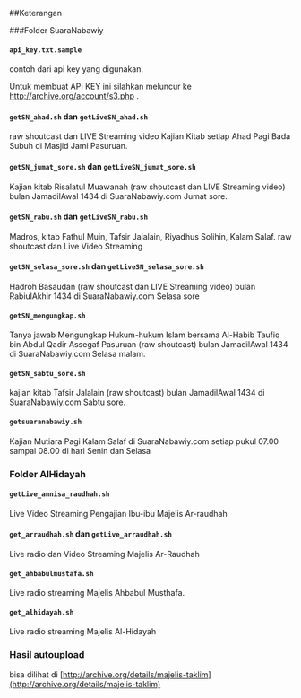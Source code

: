 
##Keterangan

###Folder SuaraNabawiy

#### `api_key.txt.sample`
contoh dari api key yang digunakan. 


Untuk membuat API KEY ini silahkan meluncur ke http://archive.org/account/s3.php .


#### `getSN_ahad.sh` dan `getLiveSN_ahad.sh`

raw shoutcast dan LIVE Streaming video Kajian Kitab setiap Ahad Pagi Bada Subuh di Masjid Jami Pasuruan.


#### `getSN_jumat_sore.sh` dan `getLiveSN_jumat_sore.sh`

Kajian kitab Risalatul Muawanah (raw shoutcast dan LIVE Streaming video) bulan JamadilAwal 1434 di SuaraNabawiy.com Jumat sore.


#### `getSN_rabu.sh` dan `getLiveSN_rabu.sh`

Madros, kitab Fathul Muin, Tafsir Jalalain, Riyadhus Solihin, Kalam Salaf. raw shoutcast dan Live Video Streaming


#### `getSN_selasa_sore.sh` dan `getLiveSN_selasa_sore.sh`

Hadroh Basaudan (raw shoutcast dan LIVE Streaming video) bulan RabiulAkhir 1434 di SuaraNabawiy.com Selasa sore


#### `getSN_mengungkap.sh`

Tanya jawab Mengungkap Hukum-hukum Islam bersama Al-Habib Taufiq bin Abdul Qadir Assegaf Pasuruan (raw shoutcast) bulan JamadilAwal 1434 di SuaraNabawiy.com Selasa malam.


#### `getSN_sabtu_sore.sh`

kajian kitab Tafsir Jalalain (raw shoutcast) bulan JamadilAwal 1434 di SuaraNabawiy.com Sabtu sore.


#### `getsuaranabawiy.sh`

Kajian Mutiara Pagi Kalam Salaf di SuaraNabawiy.com setiap pukul 07.00 sampai 08.00 di hari Senin dan Selasa



### Folder AlHidayah

#### `getLive_annisa_raudhah.sh`

Live Video Streaming Pengajian Ibu-ibu Majelis Ar-raudhah

#### `get_arraudhah.sh` dan `getLive_arraudhah.sh` 

Live radio dan Video Streaming Majelis Ar-Raudhah


#### `get_ahbabulmustafa.sh`

Live radio streaming Majelis Ahbabul Musthafa.


#### `get_alhidayah.sh`

Live radio streaming Majelis Al-Hidayah




### Hasil autoupload


bisa dilihat di [http://archive.org/details/majelis-taklim](http://archive.org/details/majelis-taklim)
